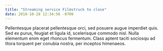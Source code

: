 ```yaml
---
title: "Streaming service Filmstruck to close"
date: 2018-10-28 12:34:56 -0700
---
```


Pellentesque placerat pellentesque orci, sed posuere augue imperdiet quis. Sed ex purus, feugiat et ligula id, scelerisque commodo nisl. Nulla elementum enim eget rhoncus fermentum. Class aptent taciti sociosqu ad litora torquent per conubia nostra, per inceptos himenaeos.
